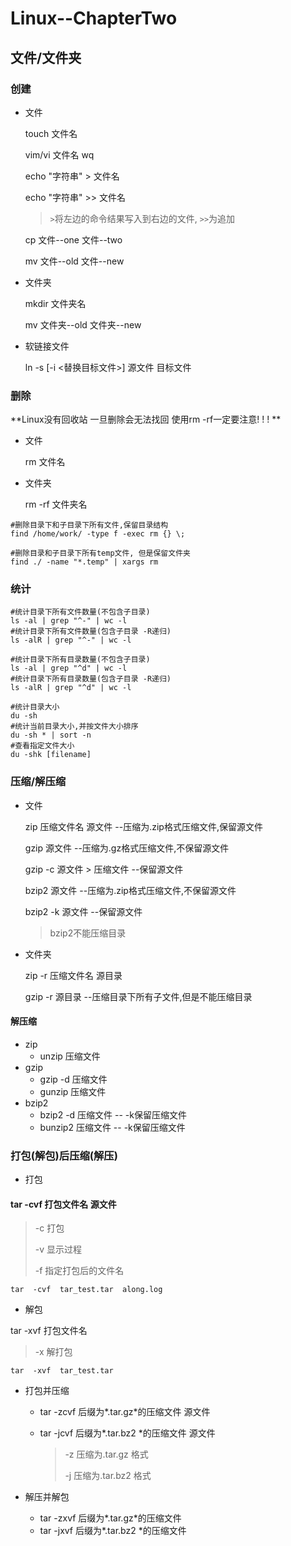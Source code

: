 # Linux--ChapterTwo

## 文件/文件夹

### 创建

- 文件

  touch  文件名  

  vim/vi  文件名   wq

  echo "字符串" > 文件名 

  echo "字符串" >> 文件名   

  > `>`将左边的命令结果写入到右边的文件, `>>`为追加

  cp   文件--one   文件--two

  mv  文件--old   文件--new

- 文件夹 

  mkdir  文件夹名

  mv  文件夹--old   文件夹--new
  
- 软链接文件

  ln  -s [-i <替换目标文件>]  源文件 目标文件

### 删除

**Linux没有回收站  一旦删除会无法找回  使用rm -rf一定要注意! ! ! **

- 文件

  rm    文件名

- 文件夹

  rm   -rf    文件夹名

```shell
#删除目录下和子目录下所有文件,保留目录结构
find /home/work/ -type f -exec rm {} \;

#删除目录和子目录下所有temp文件, 但是保留文件夹
find ./ -name "*.temp" | xargs rm
```

### 统计

```shell
#统计目录下所有文件数量(不包含子目录)
ls -al | grep "^-" | wc -l
#统计目录下所有文件数量(包含子目录 -R递归)
ls -alR | grep "^-" | wc -l

#统计目录下所有目录数量(不包含子目录)
ls -al | grep "^d" | wc -l
#统计目录下所有目录数量(包含子目录 -R递归)
ls -alR | grep "^d" | wc -l

#统计目录大小
du -sh 
#统计当前目录大小,并按文件大小排序
du -sh * | sort -n 
#查看指定文件大小
du -shk [filename]
```



### 压缩/解压缩

- 文件

  zip    压缩文件名     源文件  --压缩为.zip格式压缩文件,保留源文件

  gzip   源文件   --压缩为.gz格式压缩文件,不保留源文件

  gzip   -c    源文件   >   压缩文件   --保留源文件

  bzip2   源文件  --压缩为.zip格式压缩文件,不保留源文件

  bzip2   -k    源文件  --保留源文件

  > bzip2不能压缩目录

- 文件夹

  zip    -r    压缩文件名     源目录

  gzip   -r      源目录     --压缩目录下所有子文件,但是不能压缩目录

#### 解压缩
- zip
  - unzip  压缩文件
- gzip
  - gzip     -d    压缩文件
  - gunzip       压缩文件
- bzip2
  - bzip2    -d    压缩文件  --  -k保留压缩文件
  - bunzip2       压缩文件  --  -k保留压缩文件

### 打包(解包)后压缩(解压)
- 打包

#### tar -cvf  打包文件名  源文件

> -c  打包
>
> -v 显示过程
>
> -f  指定打包后的文件名

```shell
tar  -cvf  tar_test.tar  along.log  
```

- 解包

tar -xvf  打包文件名

> -x  解打包

```shell
tar  -xvf  tar_test.tar  
```

- 打包并压缩

  - tar    -zcvf    后缀为*.tar.gz*的压缩文件        源文件

  - tar    -jcvf    后缀为*.tar.bz2 *的压缩文件      源文件

    > -z  压缩为.tar.gz 格式
    >
    > -j  压缩为.tar.bz2 格式

- 解压并解包

  - tar    -zxvf     后缀为*.tar.gz*的压缩文件
  - tar    -jxvf      后缀为*.tar.bz2 *的压缩文件